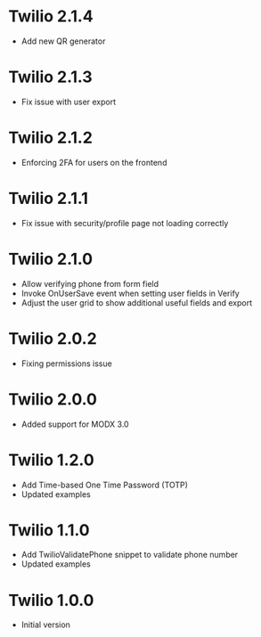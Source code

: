 Twilio 2.1.4
==============
- Add new QR generator

Twilio 2.1.3
==============
- Fix issue with user export

Twilio 2.1.2
==============
- Enforcing 2FA for users on the frontend

Twilio 2.1.1
  ==============
- Fix issue with security/profile page not loading correctly

Twilio 2.1.0
==============
- Allow verifying phone from form field
- Invoke OnUserSave event when setting user fields in Verify
- Adjust the user grid to show additional useful fields and export

Twilio 2.0.2
==============
- Fixing permissions issue

Twilio 2.0.0
===============
- Added support for MODX 3.0

Twilio 1.2.0
===============
- Add Time-based One Time Password (TOTP)
- Updated examples

Twilio 1.1.0
===============
- Add TwilioValidatePhone snippet to validate phone number
- Updated examples

Twilio 1.0.0
===============
- Initial version
